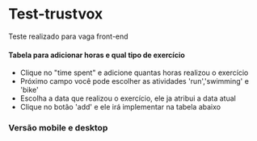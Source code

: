 # Test-trustvox
Teste realizado para vaga front-end

#### Tabela para adicionar horas e qual tipo de exercício
- Clique no "time spent" e adicione quantas horas realizou o exercício
- Próximo campo você pode escolher as atividades 'run','swimming' e 'bike'
- Escolha a data que realizou o exercício, ele ja atribui a data atual 
- Clique no botão 'add' e ele irá implementar na tabela abaixo

### Versão mobile e desktop
